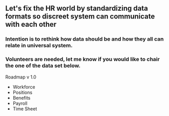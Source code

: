 ## Let's fix the HR world by standardizing data formats so discreet system can communicate with each other

### Intention is to rethink how data should be and how they all can relate in universal system.
### Volunteers are needed, let me know if you would like to chair the one of the data set below.

Roadmap v 1.0
- Workforce
- Positions
- Benefits
- Payroll
- Time Sheet
